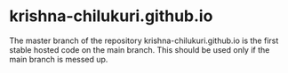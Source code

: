 # krishna-chilukuri.github.io

The master branch of the repository krishna-chilukuri.github.io is the first stable hosted code on the main branch.
This should be used only if the main branch is messed up.
